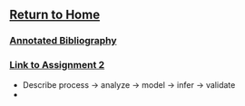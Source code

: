 ## [Return to Home](https://chase4eck.github.io/workshop-/)

### [Annotated Bibliography](https://chase4eck.github.io/workshop-/AnnotatedBib)

### [Link to Assignment 2](https://wicked-problems.github.io/workshop/lit_review)

- Describe process -> analyze -> model -> infer -> validate
- 
